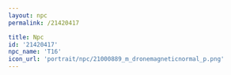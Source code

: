 ```yaml
---
layout: npc
permalink: /21420417

title: Npc
id: '21420417'
npc_name: 'T16'
icon_url: 'portrait/npc/21000889_m_dronemagneticnormal_p.png'
---
```

